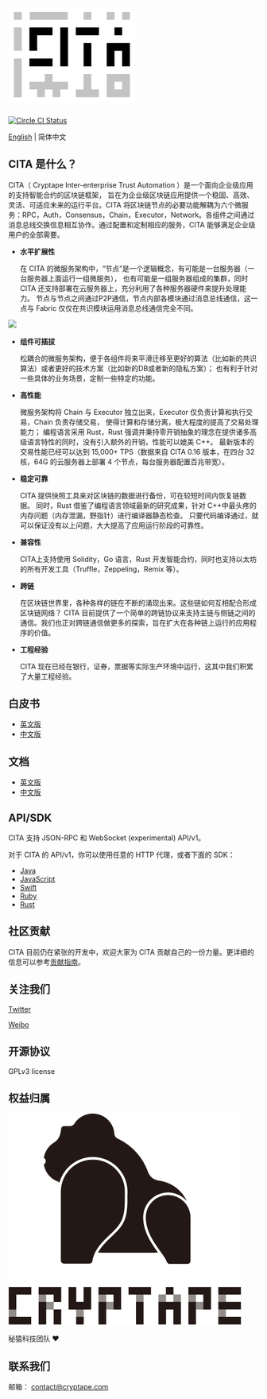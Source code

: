 # <img src="https://github.com/cryptape/assets/blob/master/CITA-logo.png?raw=true" width="256">

[![Circle CI Status](https://circleci.com/gh/cryptape/cita.svg?branch=develop)](https://circleci.com/gh/cryptape/cita)

[English](./README.md) | 简体中文

## CITA 是什么？

CITA（ Cryptape Inter-enterprise Trust Automation ）是一个面向企业级应用的支持智能合约的区块链框架，
旨在为企业级区块链应用提供一个稳固、高效、灵活、可适应未来的运行平台。CITA 将区块链节点的必要功能解耦为六个微服务：RPC，Auth，Consensus，Chain，Executor，Network。各组件之间通过消息总线交换信息相互协作。通过配置和定制相应的服务，CITA 能够满足企业级用户的全部需要。

- **水平扩展性**

  在 CITA 的微服务架构中，“节点”是一个逻辑概念，有可能是一台服务器（一台服务器上面运行一组微服务），
  也有可能是一组服务器组成的集群，同时 CITA 还支持部署在云服务器上，充分利用了各种服务器硬件来提升处理能力。
  节点与节点之间通过P2P通信，节点内部各模块通过消息总线通信，这一点与 Fabric 仅仅在共识模块运用消息总线通信完全不同。

![](https://github.com/cryptape/citahub-docs/blob/master/docs/assets/cita-assets/architecture.jpg?raw=true)

- **组件可插拔**

  松耦合的微服务架构，便于各组件将来平滑迁移至更好的算法（比如新的共识算法）或者更好的技术方案（比如新的DB或者新的隐私方案）；
  也有利于针对一些具体的业务场景，定制一些特定的功能。

- **高性能**

  微服务架构将 Chain 与 Executor 独立出来，Executor 仅负责计算和执行交易，Chain 负责存储交易，
  使得计算和存储分离，极大程度的提高了交易处理能力；
  编程语言采用 Rust，Rust 强调并秉持零开销抽象的理念在提供诸多高级语言特性的同时，没有引入额外的开销，性能可以媲美 C++。
  最新版本的交易性能已经可以达到 15,000+ TPS（数据来自 CITA 0.16 版本，在四台 32 核，64G 的云服务器上部署 4 个节点，每台服务器配置百兆带宽）。

- **稳定可靠**

  CITA 提供快照工具来对区块链的数据进行备份，可在较短时间内恢复链数据。
  同时，Rust 借鉴了编程语言领域最新的研究成果，针对 C++中最头疼的内存问题（内存泄漏，野指针）进行编译器静态检查。
  只要代码编译通过，就可以保证没有以上问题，大大提高了应用运行阶段的可靠性。

- **兼容性**

  CITA上支持使用 Solidity，Go 语言，Rust 开发智能合约，同时也支持以太坊的所有开发工具（Truffle，Zeppeling，Remix 等）。

- **跨链**

  在区块链世界里，各种各样的链在不断的涌现出来。这些链如何互相配合形成区块链网络？
  CITA 目前提供了一个简单的跨链协议来支持主链与侧链之间的通信。我们也正对跨链通信做更多的探索，旨在扩大在各种链上运行的应用程序的价值。

- **工程经验**

  CITA 现在已经在银行，证券，票据等实际生产环境中运行，这其中我们积累了大量工程经验。

## 白皮书

- [英文版](https://github.com/cryptape/cita-whitepaper/blob/master/en/technical-whitepaper.md)
- [中文版](https://github.com/cryptape/cita-whitepaper/blob/master/zh/technical-whitepaper.md)

## 文档

- [英文版](https://docs.citahub.com/en-US/cita/cita-intro)
- [中文版](https://docs.citahub.com/zh-CN/cita/cita-intro)

## API/SDK

CITA 支持 JSON-RPC 和 WebSocket (experimental) API/v1。

对于 CITA 的 API/v1，你可以使用任意的 HTTP 代理，或者下面的 SDK：

* [Java](https://github.com/cryptape/cita-sdk-java)
* [JavaScript](https://github.com/cryptape/cita-sdk-js)
* [Swift](https://github.com/cryptape/cita-sdk-swift)
* [Ruby](https://github.com/cryptape/cita-sdk-ruby)
* [Rust](https://github.com/cryptape/cita-common/tree/develop/cita-web3)

## 社区贡献

CITA 目前仍在紧张的开发中，欢迎大家为 CITA 贡献自己的一份力量。更详细的信息可以参考[贡献指南](.github/CONTRIBUTING.md)。

## 关注我们

[Twitter](https://twitter.com/Cryptape)

[Weibo](http://weibo.com/u/6307204864)

## 开源协议

GPLv3 license

## 权益归属

<img src="https://github.com/cryptape/assets/blob/master/cryptape-logo-square.png?raw=true">

秘猿科技团队 :heart:

## 联系我们

邮箱： <contact@cryptape.com>
